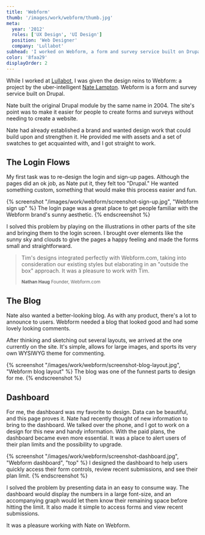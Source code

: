 ```yaml
---
title: 'Webform'
thumb: '/images/work/webform/thumb.jpg'
meta:
  year: '2012'
  roles: ['UX Design', 'UI Design']
  position: 'Web Designer'
  company: 'Lullabot'
subhead: 'I worked on Webform, a form and survey service built on Drupal and the Webform module'
color: '8faa29'
displayOrder: 2
---
```

While I worked at [Lullabot](http://www.lullabot.com), I was given the design reins to Webform: a project by the uber-intelligent [Nate Lampton](http://twitter.com/quicksketch). Webform is a form and survey service built on Drupal.

Nate built the original Drupal module by the same name in 2004. The site's point was to make it easier for people to create forms and surveys without needing to create a website.

Nate had already established a brand and wanted design work that could build upon and strengthen it. He provided me with assets and a set of swatches to get acquainted with, and I got straight to work.

## The Login Flows

My first task was to re-design the login and sign-up pages. Although the pages did an ok job, as Nate put it, they felt too "Drupal." He wanted something custom, something that would make this process easier and fun.

{% screenshot "/images/work/webform/screenshot-sign-up.jpg", "Webform sign up" %}
The login page was a great place to get people familiar with the Webform brand's sunny aesthetic.
{% endscreenshot %}

I solved this problem by playing on the illustrations in other parts of the site and bringing them to the login screen. I brought over elements like the sunny sky and clouds to give the pages a happy feeling and made the forms small and straightforward.

<blockquote class="pullquote">
  <p>Tim's designs integrated perfectly with Webform.com, taking into consideration our existing styles but elaborating in an "outside the box" approach. It was a pleasure to work with Tim.</p>
  <small><strong>Nathan Haug</strong> Founder, Webform.com</small>
</blockquote>

## The Blog

Nate also wanted a better-looking blog. As with any product, there's a lot to announce to users. Webform needed a blog that looked good and had some lovely looking comments.

After thinking and sketching out several layouts, we arrived at the one currently on the site. It's simple, allows for large images, and sports its very own WYSIWYG theme for commenting.

{% screenshot "/images/work/webform/screenshot-blog-layout.jpg", "Webform blog layout" %}
The blog was one of the funnest parts to design for me.
{% endscreenshot %}

## Dashboard

For me, the dashboard was my favorite to design. Data can be beautiful, and this page proves it. Nate had recently thought of new information to bring to the dashboard. We talked over the phone, and I got to work on a design for this new and handy information. With the paid plans, the dashboard became even more essential. It was a place to alert users of their plan limits and the possibility to upgrade.

{% screenshot "/images/work/webform/screenshot-dashboard.jpg", "Webform dashboard", "top" %}
I designed the dashboard to help users quickly access their form controls, review recent submissions, and see their plan limit.
{% endscreenshot %}

I solved the problem by presenting data in an easy to consume way. The dashboard would display the numbers in a large font-size, and an accompanying graph would let them know their remaining space before hitting the limit. It also made it simple to access forms and view recent submissions.

It was a pleasure working with Nate on Webform.
